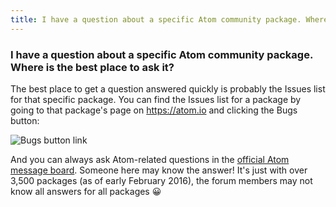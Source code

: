 ```yaml
---
title: I have a question about a specific Atom community package. Where is the best place to ask it?
---
```

### I have a question about a specific Atom community package. Where is the best place to ask it?

The best place to get a question answered quickly is probably the Issues list for that specific package. You can find the Issues list for a package by going to that package's page on https://atom.io and clicking the Bugs button:

![Bugs button link](../../images/package-issue-link.png)

And you can always ask Atom-related questions in the [official Atom message board](https://github.com/atom/atom/discussions). Someone here may know the answer! It's just with over 3,500 packages (as of early February 2016), the forum members may not know all answers for all packages :grinning:

